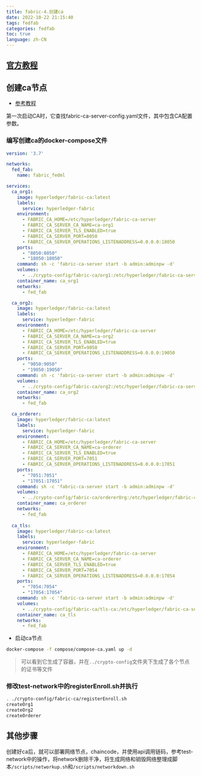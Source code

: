 ```yaml
---
title: fabric-4.创建ca
date: 2022-10-22 21:15:40
tags: fedfab
categories: fedfab
toc: true
language: zh-CN
---
```


## [官方教程](https://hyperledger-fabric-ca.readthedocs.io/en/latest/deployguide/cadeploy.html)

## 创建ca节点
- [参考教程](https://juejin.cn/post/7079334814196695054)

第一次启动CA时，它查找fabric-ca-server-config.yaml文件，其中包含CA配置参数。
### 编写创建ca的docker-compose文件
```yaml
version: '3.7'

networks:
  fed_fab:
    name: fabric_fedml

services:
  ca_org1:
    image: hyperledger/fabric-ca:latest
    labels:
      service: hyperledger-fabric
    environment:
      - FABRIC_CA_HOME=/etc/hyperledger/fabric-ca-server
      - FABRIC_CA_SERVER_CA_NAME=ca-org1
      - FABRIC_CA_SERVER_TLS_ENABLED=true
      - FABRIC_CA_SERVER_PORT=8050
      - FABRIC_CA_SERVER_OPERATIONS_LISTENADDRESS=0.0.0.0:18050
    ports:
      - "8050:8050"
      - "18050:18050"
    command: sh -c 'fabric-ca-server start -b admin:adminpw -d'
    volumes:
      - ../crypto-config/fabric-ca/org1:/etc/hyperledger/fabric-ca-server
    container_name: ca_org1
    networks:
      - fed_fab

  ca_org2:
    image: hyperledger/fabric-ca:latest
    labels:
      service: hyperledger-fabric
    environment:
      - FABRIC_CA_HOME=/etc/hyperledger/fabric-ca-server
      - FABRIC_CA_SERVER_CA_NAME=ca-org2
      - FABRIC_CA_SERVER_TLS_ENABLED=true
      - FABRIC_CA_SERVER_PORT=9050
      - FABRIC_CA_SERVER_OPERATIONS_LISTENADDRESS=0.0.0.0:19050
    ports:
      - "9050:9050"
      - "19050:19050"
    command: sh -c 'fabric-ca-server start -b admin:adminpw -d'
    volumes:
      - ../crypto-config/fabric-ca/org2:/etc/hyperledger/fabric-ca-server
    container_name: ca_org2
    networks:
      - fed_fab

  ca_orderer:
    image: hyperledger/fabric-ca:latest
    labels:
      service: hyperledger-fabric
    environment:
      - FABRIC_CA_HOME=/etc/hyperledger/fabric-ca-server
      - FABRIC_CA_SERVER_CA_NAME=ca-orderer
      - FABRIC_CA_SERVER_TLS_ENABLED=true
      - FABRIC_CA_SERVER_PORT=7051
      - FABRIC_CA_SERVER_OPERATIONS_LISTENADDRESS=0.0.0.0:17051
    ports:
      - "7051:7051"
      - "17051:17051"
    command: sh -c 'fabric-ca-server start -b admin:adminpw -d'
    volumes:
      - ../crypto-config/fabric-ca/ordererOrg:/etc/hyperledger/fabric-ca-server
    container_name: ca_orderer
    networks:
      - fed_fab
  
  ca_tls:
    image: hyperledger/fabric-ca:latest
    labels:
      service: hyperledger-fabric
    environment:
      - FABRIC_CA_HOME=/etc/hyperledger/fabric-ca-server
      - FABRIC_CA_SERVER_CA_NAME=ca-orderer
      - FABRIC_CA_SERVER_TLS_ENABLED=true
      - FABRIC_CA_SERVER_PORT=7054
      - FABRIC_CA_SERVER_OPERATIONS_LISTENADDRESS=0.0.0.0:17054
    ports:
      - "7054:7054"
      - "17054:17054"
    command: sh -c 'fabric-ca-server start -b admin:adminpw -d'
    volumes:
      - ../crypto-config/fabric-ca/tls-ca:/etc/hyperledger/fabric-ca-server
    container_name: ca_tls
    networks:
      - fed_fab
```
- 启动ca节点
```sh
docker-compose -f compose/compose-ca.yaml up -d
```
> 可以看到它生成了容器，并在`../crypto-config`文件夹下生成了各个节点的证书等文件

### 修改test-network中的registerEnroll.sh并执行
```sh
. ./crypto-config/fabric-ca/registerEnroll.sh
createOrg1
createOrg2
createOrderer
```

## 其他步骤
创建好ca后，就可以部署网络节点，chaincode，并使用api调用链码，参考test-network中的操作，将network删除干净，将生成网络和销毁网络整理成脚本`/scripts/networkup.sh`和`/scripts/networkdown.sh`
